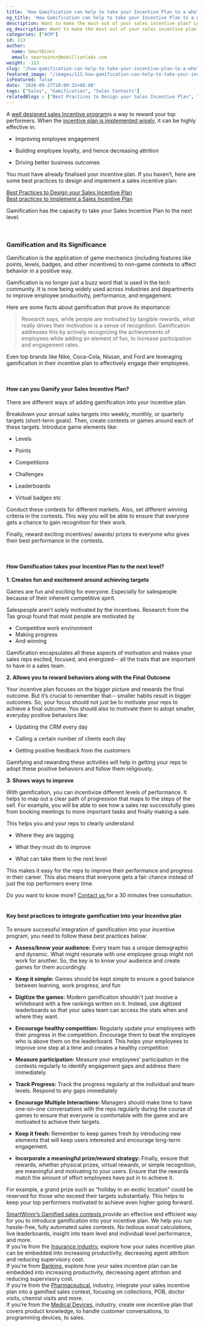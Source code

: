 ```yaml
---
title: 'How Gamification can help to take your Incentive Plan to a whole new level?'
og_title: 'How Gamification can help to take your Incentive Plan to a whole new level?'
description: Want to make the most out of your sales incentive plan? Learn how integrating it with gamification enhances your incentive plan and takes it to a whole new level.
og_description: Want to make the most out of your sales incentive plan? Learn how integrating it with gamification enhances your incentive plan and takes it to a whole new level.
categories: ["ACM"]
id: 113
author:
  name: SmartWinnr
  email: smartwinnr@mobillionlabs.com
weight: -113
slug: "/how-gamification-can-help-to-take-your-incentive-plan-to-a-whole-new-level"
featured_image: "/images/113.how-gamification-can-help-to-take-your-incentive-plan-to-a-whole-new-level.jpg"
isFeatured: false
date: '2020-09-27T10:00:32+08:00'
tags: ["Sales", "Gamification", "Sales Contests"]
relatedBlogs : ["Best Practices to Design your Sales Incentive Plan", "Best practices to Implement a Sales Incentive Plan", "23 Sales incentive ideas to keep your sales team motivated", "Sales Contest Communication Template", "Top 20 Sales Contest Names", "The Psychology of Sales Gamification"]
---
```


<div class="ml-margin-bottom10">A <a href="https://smartwinnr.com/post/best-practices-to-design-your-sales-incentive-plan/" target="_blank" class="ml_custom_link ">well designed sales Incentive program</a>is a way to reward your top performers. When the <a href="https://smartwinnr.com/post/best-practices-to-design-your-sales-incentive-plan/" target="_blank" class="ml_custom_link ">incentive plan is implemented wisely,</a> it can be highly effective in:</div>

* Improving employee engagement

* Building employee loyalty, and hence decreasing attrition

* Driving better business outcomes

You must have already finalised your incentive plan. If you haven’t, here are some best practices to design and implement a sales incentive plan:

<div class="ml-margin-bottom10"><span class=""></span> <a href="https://smartwinnr.com/post/best-practices-to-design-your-sales-incentive-plan/" target="_blank" class="ml_custom_link ">Best Practices to Design your Sales Incentive Plan</a></div>

<div class="ml-margin-bottom10"><span class=""></span> <a href="https://smartwinnr.com/post/best-practices-to-implement-a-sales-incentive-plan/" target="_blank" class="ml_custom_link ">Best practices to Implement a Sales Incentive Plan</a></div>

Gamification has the capacity to take your Sales Incentive Plan to the next level.

<br>

### **Gamification and its Significance**

<div class="ml_special_div_blog">
  <div class="ml_special_div_blog_content">
    <p class="ml-margin-top10">Gamification is the application of game mechanics (including features like points, levels, badges, and other incentives) to non-game contexts to affect behavior in a positive way.</p>
  </div>
</div>

Gamification is no longer just a buzz word that is used in the tech community. It is now being widely used across industries and departments to improve employee productivity, performance, and engagement.

Here are some facts about gamification that prove its importance:

> Research says, while people are motivated by tangible rewards, what really drives their motivation is a sense of recognition. Gamification addresses this by actively recognizing the achievements of employees while adding an element of fun, to increase participation and engagement rates.

Even top brands like Nike, Coca-Cola, Nissan, and Ford are leveraging gamification in their incentive plan to effectively engage their employees.

<br>

#### **How can you Gamify your Sales Incentive Plan?**

There are different ways of adding gamification into your incentive plan. 

Breakdown your annual sales targets into weekly, monthly, or quarterly targets (short-term goals). Then, create contests or games around each of these targets. Introduce game elements like: 

* Levels

* Points

* Competitions

* Challenges

* Leaderboards

* Virtual badges etc

Conduct these contests for different markets. Also, set different winning criteria in the contests. This way you will be able to ensure that everyone gets a chance to gain recognition for their work. 

Finally, reward exciting incentives/ awards/ prizes to everyone who gives their best performance in the contests.

<br>

#### **How Gamification takes your Incentive Plan to the next level?**

**1. Creates fun and excitement around achieving targets**

Games are fun and exciting for everyone. Especially for salespeople because of their inherent competitive spirit. 

<div class="ml_special_div_blog">
  <div class="ml_special_div_blog_title ml_text_bold">Salespeople aren’t solely motivated by the incentives. Research from the Tas group found that most people are motivated by </div>
  <div class="ml_special_div_blog_content">
    <ul>
      <li>Competitive work environment </li>
      <li>Making progress </li>
      <li>And winning </li>
    </ul>
  </div>
</div>

Gamification encapsulates all these aspects of motivation and makes your sales reps excited, focused, and energized-- all the traits that are important to have in a sales team. 

**2. Allows you to reward behaviors along with the Final Outcome**

Your incentive plan focuses on the bigger picture and rewards the final outcome. But it’s crucial to remember that-- smaller habits result in bigger outcomes. So, your focus should not just be to motivate your reps to achieve a final outcome. You should also to motivate them to adopt smaller, everyday positive behaviors like:

* Updating the CRM every day

* Calling a certain number of clients each day

* Getting positive feedback from the customers 

Gamifying and rewarding these activities will help in getting your reps to adopt these positive behaviors and follow them religiously.

**3. Shows ways to improve**

With gamification, you can incentivize different levels of performance. It helps to map out a clear path of progression that maps to the steps of the sell. For example, you will be able to see how a sales rep successfully goes from booking meetings to more important tasks and finally making a sale. 

This helps you and your reps to clearly understand 

* Where they are lagging

* What they must do to improve

* What can take them to the next level

This makes it easy for the reps to improve their performance and progress in their career. This also means that everyone gets a fair chance instead of just the top performers every time.

<!-- Do you want to know more? Contact us for a 30 minutes free consultation. -->

<div class="ml-margin-bottom10"><span class="">Do you want to know more? </span> <a href="https://www.smartwinnr.com/request-demo/" target="_blank" class="ml_custom_link ">Contact us </a>for a 30 minutes free consultation.</div>

<br>

#### **Key best practices to integrate gamification into your Incentive plan**

To ensure successful integration of gamification into your incentive program, you need to follow these best practices below:

* **Assess/know your audience:** Every team has a unique demographic and dynamic. What might resonate with one employee group might not work for another. So, the key is to know your audience and create games for them accordingly.

* **Keep it simple:** Games should be kept simple to ensure a good balance between learning, work progress, and fun

* **Digitize the games:** Modern gamification shouldn't just involve a whiteboard with a few rankings written on it. Instead, use digitized leaderboards so that your sales team can access the stats when and where they want. 

* **Encourage healthy competition:** Regularly update your employees with their progress in the competition. Encourage them to beat the employee who is above them on the leaderboard. This helps your employees to improve one step at a time and creates a healthy competition

* **Measure participation:** Measure your employees’ participation in the contests regularly to identify engagement gaps and address them immediately.

* **Track Progress:** Track the progress regularly at the individual and team levels. Respond to any gaps immediately

* **Encourage Multiple Interactions:** Managers should make time to have one-on-one conversations with the reps regularly during the course of games to ensure that everyone is comfortable with the game and are motivated to achieve their targets.

* **Keep it fresh:** Remember to keep games fresh by introducing new elements that will keep users interested and encourage long-term engagement.

* **Incorporate a meaningful prize/reward strategy:** Finally, ensure that rewards, whether physical prizes, virtual rewards, or simple recognition, are meaningful and motivating to your users. Ensure that the rewards match the amount of effort employees have put in to achieve it. 

For example, a grand prize such as “holiday in an exotic location” could be reserved for those who exceed their targets substantially. This helps to keep your top performers motivated to achieve even higher going forward. 

<!-- Here are some links that will help you design a perfect sales contest:

<ul>
  <li><a class="ml_custom_link" target="_blank" href="https://www.smartwinnr.com/post/design-sales-contest-for--new-product-launch/">How to design sales contest for a new product launch</a></li>
  <li><a class="ml_custom_link" target="_blank" href="https://www.smartwinnr.com/post/cheat-sheet-to-run-a-successful-sales-contest/">Cheet sheet to run a successful sales contest</a></li>
  <li><a class="ml_custom_link" target="_blank" href="https://www.smartwinnr.com/post/how-to-run-a-march-madness-contest-the-step-by-step-guide/">How to create and run a march madness themed sales contest</a></li>
</ul> -->

<div class="ml-margin-bottom10"><span class=""></span> <a href="https://www.smartwinnr.com/product/sales-contest/" target="_blank" class="ml_custom_link ">SmartWinnr’s Gamified sales contests </a>provide an effective and efficient way for you to introduce gamification into your incentive plan. We help you run hassle-free, fully automated sales contests. No tedious excel calculations, live leaderboards, insight into team level and individual level performance, and more. </div>

<!-- <div class="ml-margin-bottom10"><span class="">Curious to learn more about it? </span> <a href="https://www.smartwinnr.com/request-demo/" target="_blank" class="ml_custom_link ">Book a demo </a>today!</div> -->

<div class="ml-margin-bottom10 ml_text_italic">If you’re from the <a class="ml_custom_link" href="https://www.smartwinnr.com/solutions/insurance/" target="_blank">Insurance industry,</a> explore how your sales incentive plan can be embedded into increasing productivity, decreasing agent attrition and reducing supervisory cost.</div>

<div class="ml-margin-bottom10 ml_text_italic">If you’re from <a class="ml_custom_link" href="https://www.smartwinnr.com/solutions/banking/" target="_blank">Banking,</a> explore how your sales incentive plan can be embedded into increasing productivity, decreasing agent attrition and reducing supervisory cost.</div>

<div class="ml-margin-bottom10 ml_text_italic">If you’re from the <a class="ml_custom_link" href="https://www.smartwinnr.com/solutions/pharma/" target="_blank">Pharmaceutical,</a> industry, integrate your sales incentive plan into a gamified sales contest, focusing on collections, POB, doctor visits, chemist visits and more.</div>

<div class="ml-margin-bottom10 ml_text_italic">If you’re from the <a class="ml_custom_link" href="https://www.smartwinnr.com/solutions/medical-devices/" target="_blank">Medical Devices,</a> industry, create one incentive plan that covers product knowledge, to handle customer conversations, to programming devices, to sales.</div>